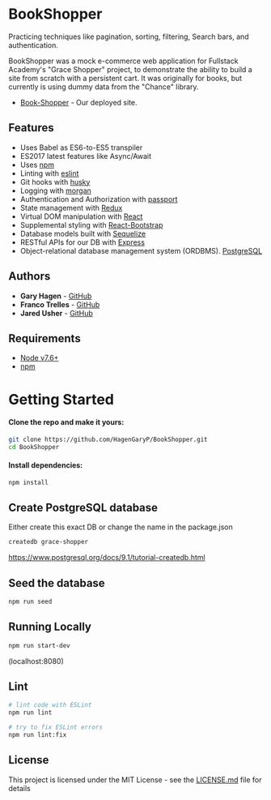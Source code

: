 # BookShopper

Practicing techniques like pagination, sorting, filtering, Search bars, and authentication.

BookShopper was a mock e-commerce web application for Fullstack Academy's "Grace Shopper" project,
to demonstrate the ability to build a site from scratch with a persistent cart.
It was originally for books, but currently is using dummy data from the "Chance" library.


- [Book-Shopper](https://book-shopper.herokuapp.com/) - Our deployed site.

## Features

- Uses Babel as ES6-to-ES5 transpiler
- ES2017 latest features like Async/Await
- Uses [npm](https://www.npmjs.com/)
- Linting with [eslint](http://eslint.org)
- Git hooks with [husky](https://github.com/typicode/husky)
- Logging with [morgan](https://github.com/expressjs/morgan)
- Authentication and Authorization with [passport](http://passportjs.org)
- State management with [Redux](https://redux.js.org/)
- Virtual DOM manipulation with [React](https://reactjs.org/)
- Supplemental styling with [React-Bootstrap](https://react-bootstrap.github.io/)
- Database models built with [Sequelize](https://sequelize.org/)
- RESTful APIs for our DB with [Express](https://expressjs.com/)
- Object-relational database management system (ORDBMS). [PostgreSQL](https://www.postgresql.org/)

## Authors

- **Gary Hagen** - [GitHub](https://github.com/HagenGaryP)
- **Franco Trelles** - [GitHub](https://github.com/francomt)
- **Jared Usher** - [GitHub](https://github.com/Oosh74)

## Requirements

- [Node v7.6+](https://nodejs.org/en/download/current/)
- [npm](https://docs.npmjs.com/downloading-and-installing-node-js-and-npm)

# Getting Started

#### Clone the repo and make it yours:

```bash
git clone https://github.com/HagenGaryP/BookShopper.git
cd BookShopper
```

#### Install dependencies:

```bash
npm install
```

## Create PostgreSQL database
Either create this exact DB or change the name in the package.json
```bash
createdb grace-shopper
```
https://www.postgresql.org/docs/9.1/tutorial-createdb.html

## Seed the database

```bash
npm run seed
```

## Running Locally

```bash
npm run start-dev
```

(localhost:8080)

## Lint

```bash
# lint code with ESLint
npm run lint

# try to fix ESLint errors
npm run lint:fix
```

## License

This project is licensed under the MIT License - see the [LICENSE.md](LICENSE.md) file for details

